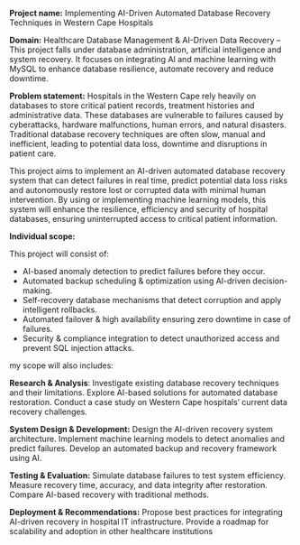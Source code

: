 **Project name:** Implementing AI-Driven Automated Database Recovery Techniques in Western Cape Hospitals

**Domain:** Healthcare Database Management & AI-Driven Data Recovery – This project falls under database administration, artificial intelligence and system recovery. It focuses on integrating AI and machine learning with MySQL to enhance database resilience, automate recovery and reduce downtime.

**Problem statement:**  Hospitals in the Western Cape rely heavily on databases to store critical patient records, treatment histories and administrative data. These databases are vulnerable to failures caused by cyberattacks, hardware malfunctions, human errors, and natural disasters. Traditional database recovery techniques are often slow, manual and inefficient, leading to potential data loss, downtime and disruptions in patient care.

This project aims to implement an AI-driven automated database recovery system that can detect failures in real time, predict potential data loss risks and autonomously restore lost or corrupted data with minimal human intervention. By using or implementing machine learning models, this system will enhance the resilience, efficiency and security of hospital databases, ensuring uninterrupted access to critical patient information.

 **Individual scope:** 

This project will consist of:
- AI-based anomaly detection to predict failures before they occur.
- Automated backup scheduling & optimization using AI-driven decision-making.
- Self-recovery database mechanisms that detect corruption and apply intelligent rollbacks.
- Automated failover & high availability ensuring zero downtime in case of failures.
- Security & compliance integration to detect unauthorized access and prevent SQL injection attacks.

my scope will also includes:

**Research & Analysis**: 
Investigate existing database recovery techniques and their limitations.
Explore AI-based solutions for automated database restoration.
Conduct a case study on Western Cape hospitals’ current data recovery challenges.

**System Design & Development:**
Design the AI-driven recovery system architecture.
Implement machine learning models to detect anomalies and predict failures.
Develop an automated backup and recovery framework using AI.

**Testing & Evaluation:**
Simulate database failures to test system efficiency.
Measure recovery time, accuracy, and data integrity after restoration.
Compare AI-based recovery with traditional methods.

**Deployment & Recommendations:**
Propose best practices for integrating AI-driven recovery in hospital IT infrastructure.
Provide a roadmap for scalability and adoption in other healthcare institutions
